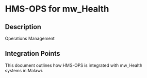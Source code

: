 # HMS-OPS for mw_Health

## Description

Operations Management

## Integration Points

This document outlines how HMS-OPS is integrated with mw_Health systems in Malawi.

